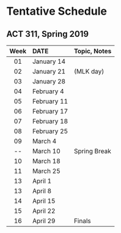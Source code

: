 # Tentative Schedule
## ACT 311, Spring 2019

Week| DATE | Topic, Notes 
:---:|:-----|:-----------
01 | January 14 | 
02 | January 21 | (MLK day) 
03 | January 28 | 
04 | February 4 | 
05 | February 11 | 
06 | February 17 | 
07 | February 18 | 
08 | February 25 | 
09 | March 4 | 
-- | March 10 | Spring Break | 
10 | March 18 | 
11 | March 25 | 
13 | April 1 | 
13 | April 8 | 
14 | April 15 | 
15 | April 22 | 
16 | April 29 | Finals | 
